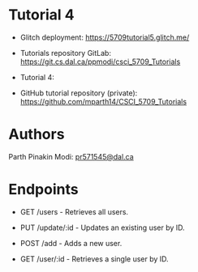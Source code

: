 # Tutorial 4

- Glitch deployment: https://5709tutorial5.glitch.me/
- Tutorials repository GitLab: https://git.cs.dal.ca/ppmodi/csci_5709_Tutorials
- Tutorial 4:

- GitHub tutorial repository (private): https://github.com/mparth14/CSCI_5709_Tutorials

# Authors

Parth Pinakin Modi: pr571545@dal.ca

# Endpoints

- GET /users -
  Retrieves all users.

- PUT /update/:id -
  Updates an existing user by ID.

- POST /add -
  Adds a new user.

- GET /user/:id -
  Retrieves a single user by ID.
